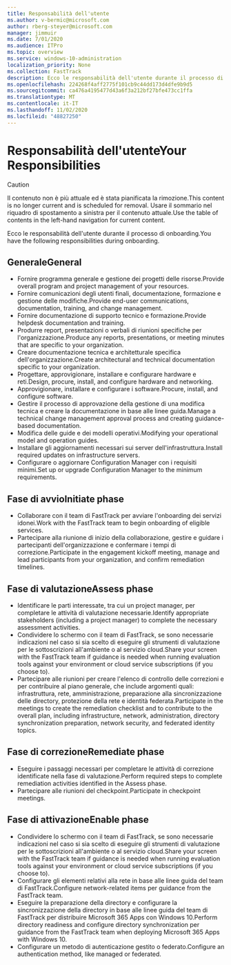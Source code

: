 ```yaml
---
title: Responsabilità dell'utente
ms.author: v-bermic@microsoft.com
author: rberg-steyer@microsoft.com
manager: jimmuir
ms.date: 7/01/2020
ms.audience: ITPro
ms.topic: overview
ms.service: windows-10-administration
localization_priority: None
ms.collection: FastTrack
description: Ecco le responsabilità dell'utente durante il processo di onboarding di Windows 10.
ms.openlocfilehash: 224268f4aff2775f101cb9c44dd173d4dfe9b9d5
ms.sourcegitcommit: ca476a4195477d43a6f3a212bf27bfe473cc1ffa
ms.translationtype: MT
ms.contentlocale: it-IT
ms.lasthandoff: 11/02/2020
ms.locfileid: "48827250"
---
```

# <a name="your-responsibilities"></a><span data-ttu-id="a36b6-103">Responsabilità dell'utente</span><span class="sxs-lookup"><span data-stu-id="a36b6-103">Your Responsibilities</span></span>
> [!CAUTION]
> <span data-ttu-id="a36b6-104">Il contenuto non è più attuale ed è stata pianificata la rimozione.</span><span class="sxs-lookup"><span data-stu-id="a36b6-104">This content is no longer current and is scheduled for removal.</span></span> <span data-ttu-id="a36b6-105">Usare il sommario nel riquadro di spostamento a sinistra per il contenuto attuale.</span><span class="sxs-lookup"><span data-stu-id="a36b6-105">Use the table of contents in the left-hand navigation for current content.</span></span>

<span data-ttu-id="a36b6-106">Ecco le responsabilità dell'utente durante il processo di onboarding.</span><span class="sxs-lookup"><span data-stu-id="a36b6-106">You have the following responsibilities during onboarding.</span></span>

## <a name="general"></a><span data-ttu-id="a36b6-107">Generale</span><span class="sxs-lookup"><span data-stu-id="a36b6-107">General</span></span>

- <span data-ttu-id="a36b6-108">Fornire programma generale e gestione dei progetti delle risorse.</span><span class="sxs-lookup"><span data-stu-id="a36b6-108">Provide overall program and project management of your resources.</span></span>
- <span data-ttu-id="a36b6-109">Fornire comunicazioni degli utenti finali, documentazione, formazione e gestione delle modifiche.</span><span class="sxs-lookup"><span data-stu-id="a36b6-109">Provide end-user communications, documentation, training, and change management.</span></span>
- <span data-ttu-id="a36b6-110">Fornire documentazione di supporto tecnico e formazione.</span><span class="sxs-lookup"><span data-stu-id="a36b6-110">Provide helpdesk documentation and training.</span></span>
- <span data-ttu-id="a36b6-111">Produrre report, presentazioni o verbali di riunioni specifiche per l'organizzazione.</span><span class="sxs-lookup"><span data-stu-id="a36b6-111">Produce any reports, presentations, or meeting minutes that are specific to your organization.</span></span>
- <span data-ttu-id="a36b6-112">Creare documentazione tecnica e architetturale specifica dell'organizzazione.</span><span class="sxs-lookup"><span data-stu-id="a36b6-112">Create architectural and technical documentation specific to your organization.</span></span>
- <span data-ttu-id="a36b6-113">Progettare, approvigionare, installare e configurare hardware e reti.</span><span class="sxs-lookup"><span data-stu-id="a36b6-113">Design, procure, install, and configure hardware and networking.</span></span>
- <span data-ttu-id="a36b6-114">Approvigionare, installare e configurare i software.</span><span class="sxs-lookup"><span data-stu-id="a36b6-114">Procure, install, and configure software.</span></span>
- <span data-ttu-id="a36b6-115">Gestire il processo di approvazione della gestione di una modifica tecnica e creare la documentazione in base alle linee guida.</span><span class="sxs-lookup"><span data-stu-id="a36b6-115">Manage a technical change management approval process and creating guidance-based documentation.</span></span>
- <span data-ttu-id="a36b6-116">Modifica delle guide e dei modelli operativi.</span><span class="sxs-lookup"><span data-stu-id="a36b6-116">Modifying your operational model and operation guides.</span></span>
- <span data-ttu-id="a36b6-117">Installare gli aggiornamenti necessari sui server dell'infrastruttura.</span><span class="sxs-lookup"><span data-stu-id="a36b6-117">Install required updates on infrastructure servers.</span></span>
- <span data-ttu-id="a36b6-118">Configurare o aggiornare Configuration Manager con i requisiti minimi.</span><span class="sxs-lookup"><span data-stu-id="a36b6-118">Set up or upgrade Configuration Manager to the minimum requirements.</span></span>

## <a name="initiate-phase"></a><span data-ttu-id="a36b6-119">Fase di avvio</span><span class="sxs-lookup"><span data-stu-id="a36b6-119">Initiate phase</span></span>

- <span data-ttu-id="a36b6-120">Collaborare con il team di FastTrack per avviare l'onboarding dei servizi idonei.</span><span class="sxs-lookup"><span data-stu-id="a36b6-120">Work with the FastTrack team to begin onboarding of eligible services.</span></span>
- <span data-ttu-id="a36b6-121">Partecipare alla riunione di inizio della collaborazione, gestire e guidare i partecipanti dell'organizzazione e confermare i tempi di correzione.</span><span class="sxs-lookup"><span data-stu-id="a36b6-121">Participate in the engagement kickoff meeting, manage and lead participants from your organization, and confirm remediation timelines.</span></span>

## <a name="assess-phase"></a><span data-ttu-id="a36b6-122">Fase di valutazione</span><span class="sxs-lookup"><span data-stu-id="a36b6-122">Assess phase</span></span>

- <span data-ttu-id="a36b6-123">Identificare le parti interessate, tra cui un project manager, per completare le attività di valutazione necessarie.</span><span class="sxs-lookup"><span data-stu-id="a36b6-123">Identify appropriate stakeholders (including a project manager) to complete the necessary assessment activities.</span></span>
- <span data-ttu-id="a36b6-124">Condividere lo schermo con il team di FastTrack, se sono necessarie indicazioni nel caso si sia scelto di eseguire gli strumenti di valutazione per le sottoscrizioni all'ambiente o al servizio cloud.</span><span class="sxs-lookup"><span data-stu-id="a36b6-124">Share your screen with the FastTrack team if guidance is needed when running evaluation tools against your environment or cloud service subscriptions (if you choose to).</span></span>
- <span data-ttu-id="a36b6-125">Partecipare alle riunioni per creare l'elenco di controllo delle correzioni e per contribuire al piano generale, che include argomenti quali: infrastruttura, rete, amministrazione, preparazione alla sincronizzazione delle directory, protezione della rete e identità federata.</span><span class="sxs-lookup"><span data-stu-id="a36b6-125">Participate in the meetings to create the remediation checklist and to contribute to the overall plan, including infrastructure, network, administration, directory synchronization preparation, network security, and federated identity topics.</span></span>

## <a name="remediate-phase"></a><span data-ttu-id="a36b6-126">Fase di correzione</span><span class="sxs-lookup"><span data-stu-id="a36b6-126">Remediate phase</span></span>

- <span data-ttu-id="a36b6-127">Eseguire i passaggi necessari per completare le attività di correzione identificate nella fase di valutazione.</span><span class="sxs-lookup"><span data-stu-id="a36b6-127">Perform required steps to complete remediation activities identified in the Assess phase.</span></span>
- <span data-ttu-id="a36b6-128">Partecipare alle riunioni del checkpoint.</span><span class="sxs-lookup"><span data-stu-id="a36b6-128">Participate in checkpoint meetings.</span></span>

## <a name="enable-phase"></a><span data-ttu-id="a36b6-129">Fase di attivazione</span><span class="sxs-lookup"><span data-stu-id="a36b6-129">Enable phase</span></span>

- <span data-ttu-id="a36b6-130">Condividere lo schermo con il team di FastTrack, se sono necessarie indicazioni nel caso si sia scelto di eseguire gli strumenti di valutazione per le sottoscrizioni all'ambiente o al servizio cloud.</span><span class="sxs-lookup"><span data-stu-id="a36b6-130">Share your screen with the FastTrack team if guidance is needed when running evaluation tools against your environment or cloud service subscriptions (if you choose to).</span></span>
- <span data-ttu-id="a36b6-131">Configurare gli elementi relativi alla rete in base alle linee guida del team di FastTrack.</span><span class="sxs-lookup"><span data-stu-id="a36b6-131">Configure network-related items per guidance from the FastTrack team.</span></span>
- <span data-ttu-id="a36b6-132">Eseguire la preparazione della directory e configurare la sincronizzazione della directory in base alle linee guida del team di FastTrack per distribuire Microsoft 365 Apps con Windows 10.</span><span class="sxs-lookup"><span data-stu-id="a36b6-132">Perform directory readiness and configure directory synchronization per guidance from the FastTrack team when deploying Microsoft 365 Apps with Windows 10.</span></span>
- <span data-ttu-id="a36b6-133">Configurare un metodo di autenticazione gestito o federato.</span><span class="sxs-lookup"><span data-stu-id="a36b6-133">Configure an authentication method, like managed or federated.</span></span>

